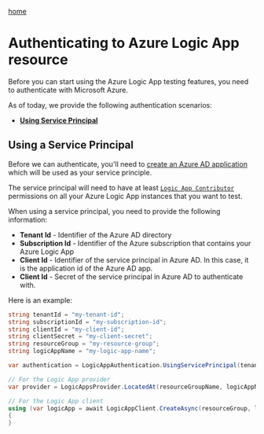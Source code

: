 [home](../README.md)

# Authenticating to Azure Logic App resource

Before you can start using the Azure Logic App testing features, you need to authenticate with Microsoft Azure.

As of today, we provide the following authentication scenarios:

- [**Using Service Principal**](#using-a-service-principal)

## Using a Service Principal

Before we can authenticate, you'll need to [create an Azure AD application](https://docs.microsoft.com/en-us/azure/active-directory/develop/howto-create-service-principal-portal) which will be used as your service principle.

The service principal will need to have at least [`Logic App Contributor`](https://docs.microsoft.com/en-us/azure/role-based-access-control/built-in-roles#logic-app-contributor) permissions on all your Azure Logic App instances that you want to test.

When using a service principal, you need to provide the following information:
- **Tenant Id** - Identifier of the Azure AD directory
- **Subscription Id** - Identifier of the Azure subscription that contains your Azure Logic App
- **Client Id** - Identifier of the service principal in Azure AD. In this case, it is the application id of the Azure AD app.
- **Client Id** - Secret of the service principal in Azure AD to authenticate with.

Here is an example:
```csharp
string tenantId = "my-tenant-id";
string subscriptionId = "my-subscription-id";
string clientId = "my-client-id";
string clientSecret = "my-client-secret";
string resourceGroup = "my-resource-group";
string logicAppName = "my-logic-app-name";

var authentication = LogicAppAuthentication.UsingServicePrincipal(tenantId, subscriptionId, clientId, clientSecret);

// For the Logic App provider
var provider = LogicAppsProvider.LocatedAt(resourceGroupName, logicAppName, authentication);

// For the Logic App client
using (var logicApp = await LogicAppClient.CreateAsync(resourceGroup, logicAppName, authentication))	
{	
}
```
